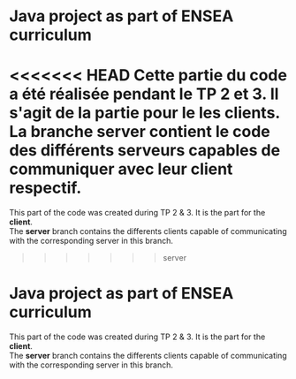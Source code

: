 # Java project as part of ENSEA curriculum       
   
<<<<<<< HEAD
Cette partie du code a été réalisée pendant le TP 2 et 3. Il s'agit de la partie pour le **les clients**.    
La branche server contient le code des différents serveurs capables de communiquer avec leur client respectif. 
=======
This part of the code was created during TP 2 & 3. It is the part for the **client**.      
The __server__ branch contains the differents clients capable of communicating with the corresponding server in this branch.    
>>>>>>> server

# Java project as part of ENSEA curriculum       
   
This part of the code was created during TP 2 & 3. It is the part for the **client**.      
The __server__ branch contains the differents clients capable of communicating with the corresponding server in this branch.    